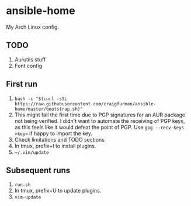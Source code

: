 # ansible-home

My Arch Linux config.

## TODO

1. Aurutils stuff
1. Font config

## First run
1. `bash -c "$(curl -sSL https://raw.githubusercontent.com/craigfurman/ansible-home/master/bootstrap.sh)"`
1. This might fail the first time due to PGP signatures for an AUR package not
   being verified. I didn't want to automate the receiving of PGP keys, as this
   feels like it would defeat the point of PGP. Use `gpg --recv-keys <key>` if
   happy to import the key.
1. Check limitations and TODO sections
1. In tmux, prefix+I to install plugins.
1. `~/.vim/update`

## Subsequent runs
1. `run.sh`
1. In tmux, prefix+U to update plugins.
1. `vim-update`
